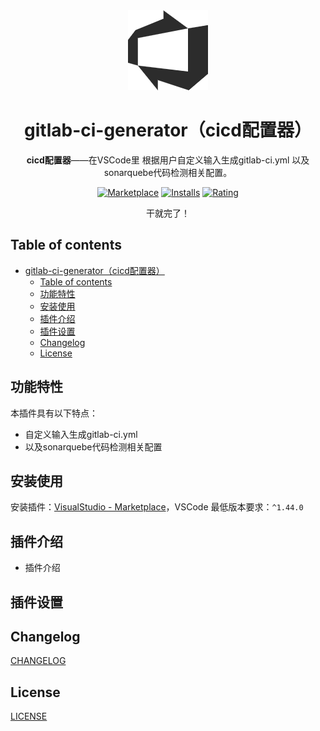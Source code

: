 <div align="center">
<img src="./assets/logo-dark.png" alt="logo" width="128"/>

# gitlab-ci-generator（cicd配置器）

**cicd配置器**——在VSCode里 根据用户自定义输入生成gitlab-ci.yml 以及sonarquebe代码检测相关配置。


[![Marketplace](https://img.shields.io/visual-studio-marketplace/v/giscafer.leek-fund.svg?label=Marketplace&style=for-the-badge&logo=visual-studio-code)](https://marketplace.visualstudio.com/items?itemName=zhaorubo.gitlab-ci-generator)
[![Installs](https://img.shields.io/visual-studio-marketplace/i/giscafer.leek-fund.svg?style=for-the-badge)](https://marketplace.visualstudio.com/items?itemName=giscafer.leek-fund)
[![Rating](https://img.shields.io/visual-studio-marketplace/stars/giscafer.leek-fund.svg?style=for-the-badge)](https://marketplace.visualstudio.com/items?itemName=giscafer.leek-fund)

干就完了！

</div>

## Table of contents

- [gitlab-ci-generator（cicd配置器）](#gitlab-ci-generatorcicd配置器)
  - [Table of contents](#table-of-contents)
  - [功能特性](#功能特性)
  - [安装使用](#安装使用)
  - [插件介绍](#插件介绍)
  - [插件设置](#插件设置)
  - [Changelog](#changelog)
  - [License](#license)


## 功能特性

本插件具有以下特点：

- 自定义输入生成gitlab-ci.yml
- 以及sonarquebe代码检测相关配置

## 安装使用

安装插件：[VisualStudio - Marketplace](https://marketplace.visualstudio.com/items?itemName=giscafer.leek-fund)，VSCode 最低版本要求：`^1.44.0`

## 插件介绍

- 插件介绍

## 插件设置

## Changelog

[CHANGELOG](./CHANGELOG.md)

## License

[LICENSE](./LICENSE)
